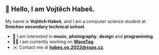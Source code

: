 ## 👋 Hello, I am Vojtěch Habeš.

My name is **Vojtěch Habeš**, and I am a computer science student at **Smichov secondary technical school**.

- 🤔 I am interested in **music**, **photography**, **design** and **programming**.
- 👨‍💻 I am currently working on **[WaveTag](https://wavetag.cz)**.
- ✉️ Contact me at **habes.vo.2022@ssps.cz**.
